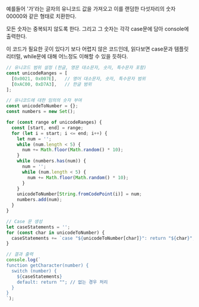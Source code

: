 예를들어 '가'라는 글자의 유니코드 값을 가져오고 이를 랜덤한 다섯자리의 숫자 00000와 같은 형태로 치환한다.


모든 숫자는 중복되지 않도록 한다. 그리고 그 숫자는 각각 case문에 담아 console에 출력한다.


이 코드가 필요한 곳이 있다기 보다 어렵지 않은 코드인데, 읽다보면 case문과 템플릿 리터럴, while문에 대해 어느정도 이해할 수 있을 듯하다.


```javascript
// 유니코드 범위 설정 (한글, 영문 대소문자, 숫자, 특수문자 포함)
const unicodeRanges = [
  [0x0021, 0x007E],   // 영어 대소문자, 숫자, 특수문자 범위
  [0xAC00, 0xD7A3],   // 한글 범위
];

// 유니코드에 대한 임의의 숫자 부여
const unicodeToNumber = {};
const numbers = new Set();

for (const range of unicodeRanges) {
  const [start, end] = range;
  for (let i = start; i <= end; i++) {
    let num = '';
    while (num.length < 5) {
      num += Math.floor(Math.random() * 10);
    }
    while (numbers.has(num)) {
      num = '';
      while (num.length < 5) {
        num += Math.floor(Math.random() * 10);
      }
    }
    unicodeToNumber[String.fromCodePoint(i)] = num;
    numbers.add(num);
  }
}

// Case 문 생성
let caseStatements = '';
for (const char in unicodeToNumber) {
  caseStatements += `case "${unicodeToNumber[char]}": return "${char}";\n`;
}

// 결과 출력
console.log(`
function getCharacter(number) {
  switch (number) {
    ${caseStatements}
    default: return ""; // 없는 경우 처리
  }
}
`);
```